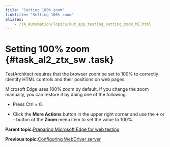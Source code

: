 ```yaml
--- 
title: "Setting 100% zoom"
linktitle: "Setting 100% zoom"
aliases: 
    - /TA_Automation/Topics/aut_app_testing_setting_zoom_ME.html
---
```

# Setting 100% zoom {#task_al2_ztx_sw .task}

TestArchitect requires that the browser zoom be set to 100% to correctly identify HTML controls and their positions on web pages.

Microsoft Edge uses 100% zoom by default. If you change the zoom manually, you can restore it by doing one of the following:

-   Press Ctrl + 0.

-   Click the **More Actions** button in the upper right corner and use the **+** or **-** button of the **Zoom** menu item to set the value to 100%.


**Parent topic:**[Preparing Microsoft Edge for web testing](../../TA_Help/Topics/ug_preparing_Edge.html)

**Previous topic:**[Configuring WebDriver server](../../TA_Automation/Topics/aut_app_testing_webdriver_ME.html)

